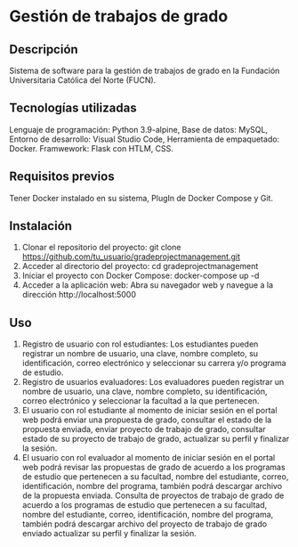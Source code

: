 # Gestión de trabajos de grado

## Descripción

Sistema de software para la gestión de trabajos de grado en la Fundación Universitaria Católica del Norte (FUCN).

## Tecnologías utilizadas

Lenguaje de programación: Python 3.9-alpine,
Base de datos: MySQL,
Entorno de desarrollo: Visual Studio Code,
Herramienta de empaquetado: Docker.
Framwework: Flask con HTLM, CSS.

## Requisitos previos

Tener Docker instalado en su sistema, PlugIn de Docker Compose y Git.

## Instalación

1. Clonar el repositorio del proyecto: git clone https://github.com/tu_usuario/gradeprojectmanagement.git
2. Acceder al directorio del proyecto: cd gradeprojectmanagement
3. Iniciar el proyecto con Docker Compose: docker-compose up -d
4. Acceder a la aplicación web: Abra su navegador web y navegue a la dirección http://localhost:5000 

## Uso

1. Registro de usuario con rol estudiantes: Los estudiantes pueden registrar un nombre de usuario, una clave, nombre completo, su identificación, correo electrónico y seleccionar su carrera y/o programa de estudio.
2. Registro de usuarios evaluadores: Los evaluadores pueden registrar un nombre de usuario, una clave, nombre completo, su identificación, correo electrónico y seleccionar la facultad a la que pertenecen.
3. El usuario con rol estudiante al momento de iniciar sesión en el portal web podrá enviar una propuesta de grado, consultar el estado de la propuesta enviada, enviar proyecto de trabajo de grado, consultar estado de su proyecto de trabajo de grado, actualizar su perfil y finalizar la sesión.
4. El usuario con rol evaluador al momento de iniciar sesión en el portal web podrá revisar las propuestas de grado de acuerdo a los programas de estudio que pertenecen a su facultad, nombre del estudiante, correo, identificación, nombre del programa, también podrá descargar archivo de la propuesta enviada. Consulta de proyectos de trabajo de grado de acuerdo a los programas de estudio que pertenecen a su facultad, nombre del estudiante, correo, identificación, nombre del programa, también podrá descargar archivo del proyecto de trabajo de grado enviado actualizar su perfil y finalizar la sesión.

